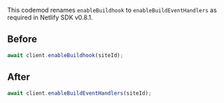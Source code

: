 This codemod renames `enableBuildhook` to `enableBuildEventHandlers` as required in Netlify SDK v0.8.1.

## Before

```jsx
await client.enableBuildhook(siteId);
```

## After

```jsx
await client.enableBuildEventHandlers(siteId);
```
